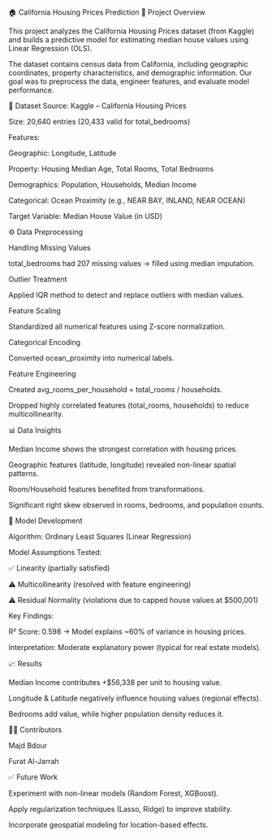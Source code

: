 🏠 California Housing Prices Prediction
📌 Project Overview

This project analyzes the California Housing Prices dataset (from Kaggle) and builds a predictive model for estimating median house values using Linear Regression (OLS).

The dataset contains census data from California, including geographic coordinates, property characteristics, and demographic information. Our goal was to preprocess the data, engineer features, and evaluate model performance.

📂 Dataset Source: Kaggle – California Housing Prices

Size: 20,640 entries (20,433 valid for total_bedrooms)

Features:

Geographic: Longitude, Latitude

Property: Housing Median Age, Total Rooms, Total Bedrooms

Demographics: Population, Households, Median Income

Categorical: Ocean Proximity (e.g., NEAR BAY, INLAND, NEAR OCEAN)

Target Variable: Median House Value (in USD)

⚙️ Data Preprocessing

Handling Missing Values

total_bedrooms had 207 missing values → filled using median imputation.

Outlier Treatment

Applied IQR method to detect and replace outliers with median values.

Feature Scaling

Standardized all numerical features using Z-score normalization.

Categorical Encoding

Converted ocean_proximity into numerical labels.

Feature Engineering

Created avg_rooms_per_household = total_rooms / households.

Dropped highly correlated features (total_rooms, households) to reduce multicollinearity.

📊 Data Insights

Median Income shows the strongest correlation with housing prices.

Geographic features (latitude, longitude) revealed non-linear spatial patterns.

Room/Household features benefited from transformations.

Significant right skew observed in rooms, bedrooms, and population counts.

🧮 Model Development

Algorithm: Ordinary Least Squares (Linear Regression)

Model Assumptions Tested:

✅ Linearity (partially satisfied)

⚠️ Multicollinearity (resolved with feature engineering)

⚠️ Residual Normality (violations due to capped house values at $500,001)

Key Findings:

R² Score: 0.598 → Model explains ~60% of variance in housing prices.

Interpretation: Moderate explanatory power (typical for real estate models).

📈 Results

Median Income contributes +$56,338 per unit to housing value.

Longitude & Latitude negatively influence housing values (regional effects).

Bedrooms add value, while higher population density reduces it.

👩‍💻 Contributors

Majd Bdour 

Furat Al-Jarrah 

✅ Future Work

Experiment with non-linear models (Random Forest, XGBoost).

Apply regularization techniques (Lasso, Ridge) to improve stability.

Incorporate geospatial modeling for location-based effects.
